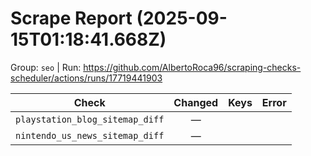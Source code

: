 # Scrape Report (2025-09-15T01:18:41.668Z)

Group: `seo`  |  Run: https://github.com/AlbertoRoca96/scraping-checks-scheduler/actions/runs/17719441903

| Check | Changed | Keys | Error |
|---|:---:|:--|:--|
| `playstation_blog_sitemap_diff` | — |  |  |
| `nintendo_us_news_sitemap_diff` | — |  |  |
